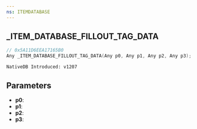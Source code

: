 ```yaml
---
ns: ITEMDATABASE
---
```

## _ITEM_DATABASE_FILLOUT_TAG_DATA

```c
// 0x5A11D6EEA17165B0
Any _ITEM_DATABASE_FILLOUT_TAG_DATA(Any p0, Any p1, Any p2, Any p3);
```

```
NativeDB Introduced: v1207
```

## Parameters
* **p0**:
* **p1**:
* **p2**:
* **p3**:
